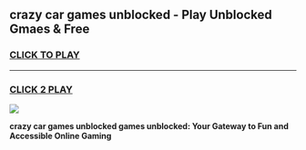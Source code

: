 
## crazy car games unblocked - Play Unblocked Gmaes & Free
<h3>
<a href="https://news.freeplayer.one?title=crazy_car_games_unblocked&ref=23F">CLICK TO PLAY</a></h3>
<hr>

<h3>
<a href="https://news.freeplayer.one?title=crazy_car_games_unblocked&ref=23F">CLICK 2 PLAY</a>
  
</h3>

<a href="https://news.freeplayer.one?title=crazy_car_games_unblocked&ref=23F/"><img src="https://clearcache.store/games.png"></a>


**crazy car games unblocked games unblocked: Your Gateway to Fun and Accessible Online Gaming**
